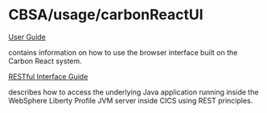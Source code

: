 # CBSA/usage/carbonReactUI

[User Guide](./doc/CBSA_Carbon_React_UI_User_Guide.md)

contains information on how to use the browser interface built on the Carbon React system.

[RESTful Interface Guide](./doc/CBSA_RESTful_Interface_Reference.md)

describes how to access the underlying Java application running inside the WebSphere Liberty Profile JVM server inside CICS using REST principles.
